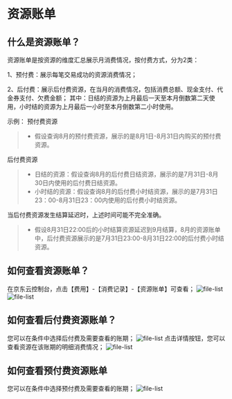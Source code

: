 # 资源账单
## 什么是资源账单？
资源账单是按资源的维度汇总展示月消费情况，按付费方式，分为2类：

1、预付费：展示每笔交易成功的资源消费情况；

2、后付费：展示后付费资源，在当月的消费情况，包括消费总额、现金支付、代金券支付、欠费金额； 其中：日结的资源为上月最后一天至本月倒数第二天使用，小时结的资源为上月最后一小时至本月倒数第二小时使用。

示例：
预付费资源

 >- 假设查询8月的预付费资源，展示的是8月1日-8月31日内购买的预付费资源。 
  
后付费资源

  >- 日结的资源：假设查询8月的后付费日结资源，展示的是7月31日-8月30日内使用的后付费日结资源。
  >- 小时结的资源：假设查询8月的后付费小时结资源，展示的是7月31日23：00-8月31日23：00内使用的后付费小时结资源。
  
当后付费资源发生结算延迟时，上述时间可能不完全准确。
>- 假设8月31日22:00后的小时结算资源延迟到9月结算，8月的资源账单中，后付费资源展示的是7月31日23:00-8月31日22:00的后付费小时结资源。

## 如何查看资源账单？
在京东云控制台，点击【费用】-【消费记录】-【资源账单】可查看；
![file-list](https://github.com/jdcloudcom/cn/blob/edit/image/billing/%E8%B5%84%E6%BA%90%E8%B4%A6%E5%8D%951.png)
![file-list](https://github.com/jdcloudcom/cn/blob/edit/image/billing/%E8%B5%84%E6%BA%90%E8%B4%A6%E5%8D%956.png)

## 如何查看后付费资源账单？
您可以在条件中选择后付费及需要查看的账期；
![file-list](https://github.com/jdcloudcom/cn/blob/edit/image/billing/%E8%B5%84%E6%BA%90%E8%B4%A6%E5%8D%957.png)
点击详情按钮，您可以查看资源在该账期的明细消费情况；
![file-list](https://github.com/jdcloudcom/cn/blob/edit/image/billing/%E8%B5%84%E6%BA%90%E8%B4%A6%E5%8D%954.png)
## 如何查看预付费资源账单
您可以在条件中选择预付费及需要查看的账期；
![file-list](https://github.com/jdcloudcom/cn/blob/edit/image/billing/%E8%B5%84%E6%BA%90%E8%B4%A6%E5%8D%955.png)

